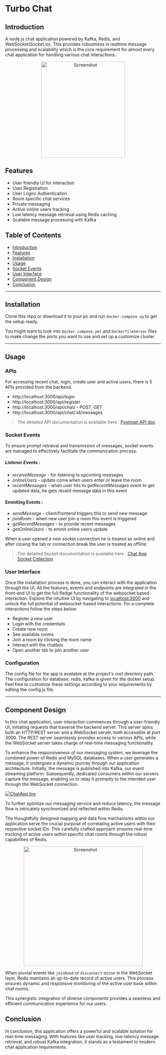 Turbo Chat
============

## Introduction
A node.js chat application powered by Kafka, Redis, and WebSocket(Socket.io). This provides robustness in realtime message processing and scalability which is the core requirement for almost every chat application for handling various chat interactions.
<p align="center">
  <a href="https://postimg.cc/XXrjccfC">
    <img src="https://i.postimg.cc/NG4KtdLp/Screenshot-2024-03-03-at-10-03-43-PM-100.png" width="271" height="310" alt="Screenshot">
  </a>
</p>


## Features
- User friendly UI for interaction
- User Registration
- User Login/ Authentication
- Room specific chat services
- Private messaging
- Active online users tracking
- Low latency message retrieval using Redis caching
- Scalable message processing with Kafka

## Table of Contents

- [Introduction](#introduction)
- [Features](#features)
- [Installation](#installation)
- [Usage](#usage)
- [Socket Events](#socket-events)
- [User Interface](#user-interface)
- [Component Design](#component-design)
- [Conclusion](#conclusion)


---

## Installation
Clone this repo or download it to your pc and run `docker-compose up` to get the setup ready.

You might want to look into `docker-compose.yml` and `DockerfileServer` files to make change the ports you want to use and set up a customize cluster.


---

## Usage

### APIs

For accessing recent chat, login, create user and active users, there is 5 APIs provided from the backend.
  
 - http://localhost:3000/api/login
 - http://localhost:3000/api/register
 - http://localhost:3000/api/chat/ - POST, GET
 - http://localhost:3000/api/chat/:id/messages


>The detailed API documentation is available here :  [Postman API doc](https://documenter.getpostman.com/view/25350564/2sA2xb7bUX)


### Socket Events
To ensure prompt retrieval and transmission of messages, socket events are managed to effectively facilitate the communication process.

##### Listener Events :
 - *receiveMessage* - for listening to upcoming messages
 - *onlineUsers* - update come when users enter or leave the room
 - *recentMessages* - when user hits to *getRecentMessages* event to get updated data, he gets recent message data in this event

#### Emmiting Events :
 - *sendMessage* - client/frontend triggers this to send new message
 - *joinRoom* - when new user join a room this event is triggered
 - *getRecentMessages* - to provide recent messages
 - *getOnlineUsers* - to emmit online users update

When a user opened a new socket connection he is treated as online and after closing the tab
or connection break the user is treated as offline. 

>The detailed Socket documentation is available here :  [Chat App Socket Collection](https://www.postman.com/pathaopay/workspace/sockets-for-chat-app/collection/65e171da7003c3c1ddba3634?action=share&creator=25350564)

### User Interface
Once the installation process is done, you can interact with the application through the UI. All the features, events and endpoints are integrated in the front-end UI to get the full fledge functionality of the websocket based interaction.
Explore the intuitive UI by navigating to [localhost:3000](http://localhost:3000) and unlock the full potential of websocket-based interactions.
For a complete interactions follow the steps below:
 - Register a new user
 - Login with the credentials
 - Create new room
 - See available rooms
 - Join a room by clicking the room name
 - Interact with the chatbox
 - Open another tab to join another user

### Configuration
The config file for the app is available at the project's root directory path. The configuration for database, redis, kafka is given for the docker setup. Feel free to customize these settings according to your requirements by editing the config.js file.

---
## Component Design
In this chat application, user interaction commences through a user-friendly UI, initiating requests that traverse the backend server. This server spins both an HTTP/REST server and a WebSocket server, both accessible at port 3000. The REST server seamlessly provides access to various APIs, while the WebSocket server takes charge of real-time messaging functionality.

To enhance the responsiveness of our messaging system, we leverage the combined power of Redis and MySQL databases. When a user generates a message, it undergoes a dynamic journey through our application architecture. Initially, the message is published into Kafka, our event streaming platform. Subsequently, dedicated consumers within our servers capture the message, enabling us to relay it promptly to the intended user through the WebSocket connection.



[![ChatApp.jpg](https://i.postimg.cc/JnHypVjp/ChatApp.jpg)](https://postimg.cc/47ZN30Lc)

To further optimize our messaging service and reduce latency, the message flow is intricately synchronized and reflected within Redis.

The thoughtfully designed mapping and data flow mechanisms within our application serve the crucial purpose of correlating active users with their respective socket IDs. This carefully crafted approach ensures real-time tracking of active users within specific chat rooms through the robust capabilities of Redis.

<p align="center">
  <a href="https://postimg.cc/XXrjccfC">
    <img src="https://i.postimg.cc/qv2jZSxM/Screenshot-2024-03-02-at-8-35-57-PM.png" width="385 height="240" alt="Screenshot">
  </a>
</p>

When pivotal events like `joinRoom` or `disconnect` occur in the WebSocket layer, Redis maintains an up-to-date record of active users. This process ensures dynamic and responsive monitoring of the active user base within chat rooms.

This synergistic integration of diverse components provides a seamless and efficient communication experience for our users.
## Conclusion
In conclusion, this application offers a powerful and scalable solution for real-time messaging. With features like user tracking, low-latency message retrieval, and robust Kafka integration, it stands as a testament to modern chat application requirements.






